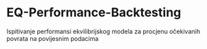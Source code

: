 # EQ-Performance-Backtesting
Ispitivanje performansi ekvilibrijskog modela za procjenu očekivanih povrata na povijesnim podacima
